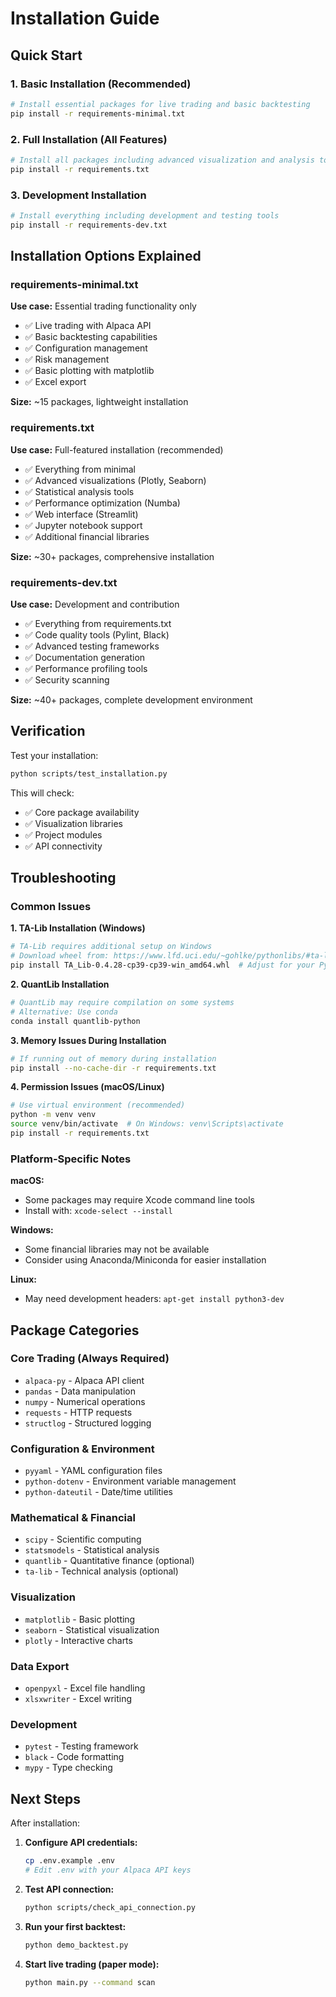 # Installation Guide

## Quick Start

### 1. Basic Installation (Recommended)
```bash
# Install essential packages for live trading and basic backtesting
pip install -r requirements-minimal.txt
```

### 2. Full Installation (All Features)
```bash
# Install all packages including advanced visualization and analysis tools
pip install -r requirements.txt
```

### 3. Development Installation
```bash
# Install everything including development and testing tools
pip install -r requirements-dev.txt
```

## Installation Options Explained

### requirements-minimal.txt
**Use case:** Essential trading functionality only
- ✅ Live trading with Alpaca API
- ✅ Basic backtesting capabilities
- ✅ Configuration management
- ✅ Risk management
- ✅ Basic plotting with matplotlib
- ✅ Excel export

**Size:** ~15 packages, lightweight installation

### requirements.txt  
**Use case:** Full-featured installation (recommended)
- ✅ Everything from minimal
- ✅ Advanced visualizations (Plotly, Seaborn)
- ✅ Statistical analysis tools
- ✅ Performance optimization (Numba)
- ✅ Web interface (Streamlit)
- ✅ Jupyter notebook support
- ✅ Additional financial libraries

**Size:** ~30+ packages, comprehensive installation

### requirements-dev.txt
**Use case:** Development and contribution
- ✅ Everything from requirements.txt
- ✅ Code quality tools (Pylint, Black)
- ✅ Advanced testing frameworks
- ✅ Documentation generation
- ✅ Performance profiling tools
- ✅ Security scanning

**Size:** ~40+ packages, complete development environment

## Verification

Test your installation:
```bash
python scripts/test_installation.py
```

This will check:
- ✅ Core package availability
- ✅ Visualization libraries
- ✅ Project modules
- ✅ API connectivity

## Troubleshooting

### Common Issues

**1. TA-Lib Installation (Windows)**
```bash
# TA-Lib requires additional setup on Windows
# Download wheel from: https://www.lfd.uci.edu/~gohlke/pythonlibs/#ta-lib
pip install TA_Lib-0.4.28-cp39-cp39-win_amd64.whl  # Adjust for your Python version
```

**2. QuantLib Installation**
```bash
# QuantLib may require compilation on some systems
# Alternative: Use conda
conda install quantlib-python
```

**3. Memory Issues During Installation**
```bash
# If running out of memory during installation
pip install --no-cache-dir -r requirements.txt
```

**4. Permission Issues (macOS/Linux)**
```bash
# Use virtual environment (recommended)
python -m venv venv
source venv/bin/activate  # On Windows: venv\Scripts\activate
pip install -r requirements.txt
```

### Platform-Specific Notes

**macOS:**
- Some packages may require Xcode command line tools
- Install with: `xcode-select --install`

**Windows:**
- Some financial libraries may not be available
- Consider using Anaconda/Miniconda for easier installation

**Linux:**
- May need development headers: `apt-get install python3-dev`

## Package Categories

### Core Trading (Always Required)
- `alpaca-py` - Alpaca API client
- `pandas` - Data manipulation
- `numpy` - Numerical operations
- `requests` - HTTP requests
- `structlog` - Structured logging

### Configuration & Environment
- `pyyaml` - YAML configuration files
- `python-dotenv` - Environment variable management
- `python-dateutil` - Date/time utilities

### Mathematical & Financial
- `scipy` - Scientific computing
- `statsmodels` - Statistical analysis
- `quantlib` - Quantitative finance (optional)
- `ta-lib` - Technical analysis (optional)

### Visualization
- `matplotlib` - Basic plotting
- `seaborn` - Statistical visualization
- `plotly` - Interactive charts

### Data Export
- `openpyxl` - Excel file handling
- `xlsxwriter` - Excel writing

### Development
- `pytest` - Testing framework
- `black` - Code formatting
- `mypy` - Type checking

## Next Steps

After installation:

1. **Configure API credentials:**
   ```bash
   cp .env.example .env
   # Edit .env with your Alpaca API keys
   ```

2. **Test API connection:**
   ```bash
   python scripts/check_api_connection.py
   ```

3. **Run your first backtest:**
   ```bash
   python demo_backtest.py
   ```

4. **Start live trading (paper mode):**
   ```bash
   python main.py --command scan
   ```